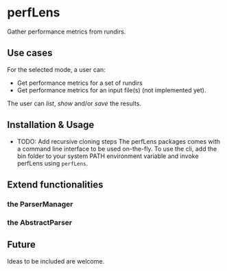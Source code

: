 # perfLens
Gather performance metrics from rundirs.

## Use cases
For the selected mode, a user can:
* Get performance metrics for a set of rundirs
* Get performance metrics for an input file(s) (not implemented yet).

The user can *list*, *show* and/or *save* the results.

## Installation & Usage

* TODO: Add recursive cloning steps
The perfLens packages comes with a command line interface to be used on-the-fly.
To use the cli, add the bin folder to your system PATH environment variable
and invoke perfLens using `perfLens`.


## Extend functionalities

### the ParserManager

### the AbstractParser

## Future

Ideas to be included are welcome.
